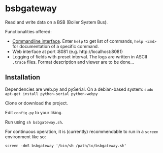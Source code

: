 # bsbgateway
Read and write data on a BSB (Boiler System Bus).

Functionalities offered:

 * [Commandline interface](doc/cmdline.md). Enter `help` to get list of commands, `help <cmd>` for documentation of a specific command.
 * Web interface at port :8081 (e.g. http://localhost:8081)
 * Logging of fields with preset interval. The logs are written in ASCII `.trace` files. Format description and viewer are to be done...

## Installation

Dependencies are web.py and pySerial.
On a debian-based system: `sudo apt-get install python-serial python-webpy`

Clone or download the project.

Edit `config.py` to your liking.

Run using `sh bsbgateway.sh`.

For continuous operation, it is (currently) recommendable to run in a `screen` environment like so:

`screen -dmS bsbgateway '/bin/sh /path/to/bsbgateway.sh'`
